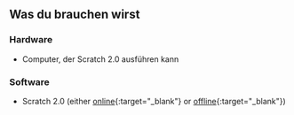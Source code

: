 ## Was du brauchen wirst

### Hardware

+ Computer, der Scratch 2.0 ausführen kann

### Software

+ Scratch 2.0 (either [online](https://scratch.mit.edu/projects/editor/){:target="_blank"} or [offline](https://scratch.mit.edu/scratch2download/){:target="_blank"})